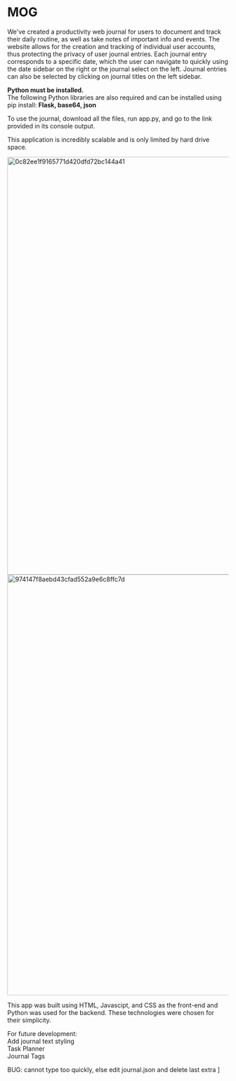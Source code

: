 # MOG
We've created a productivity web journal for users to document and track their daily routine, as well as take notes of important info and events. The website allows for the creation and tracking of individual user accounts, thus protecting the privacy of user journal entries. Each journal entry corresponds to a specific date, which the user can navigate to quickly using the date sidebar on the right or the journal select on the left. Journal entries can also be selected by clicking on journal titles on the left sidebar. 

<b>
Python must be installed. </b>
<br />
The following Python libraries are also required and can be installed using pip install: <b> Flask, base64, json </b>


To use the journal, download all the files, run app.py, and go to the link provided in its console output.

This application is incredibly scalable and is only limited by hard drive space. 

<img width="952" alt="0c82ee1f9165771d420dfd72bc144a41" src="https://user-images.githubusercontent.com/59759137/174459478-ee78ed1f-da78-40ad-8604-0bbf124d31df.png">
<img width="959" alt="974147f8aebd43cfad552a9e6c8ffc7d" src="https://user-images.githubusercontent.com/59759137/174459524-4c0e24ff-92a5-4275-bb48-622453ea1856.png">



This app was built using HTML, Javascipt, and CSS as the front-end and Python was used for the backend. These technologies were chosen for their simplicity. 

For future development: 
<br />
Add journal text styling
<br />
Task Planner
<br />
Journal Tags
<br />


BUG: cannot type too quickly, else edit journal.json and delete last extra ]
